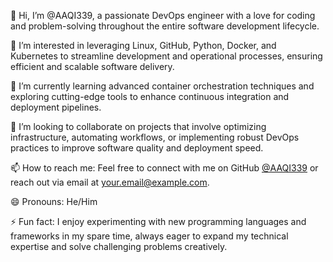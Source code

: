 👋 Hi, I’m @AAQI339, a passionate DevOps engineer with a love for coding and problem-solving throughout the entire software development lifecycle.

👀 I’m interested in leveraging Linux, GitHub, Python, Docker, and Kubernetes to streamline development and operational processes, ensuring efficient and scalable software delivery.

🌱 I’m currently learning advanced container orchestration techniques and exploring cutting-edge tools to enhance continuous integration and deployment pipelines.

💞️ I’m looking to collaborate on projects that involve optimizing infrastructure, automating workflows, or implementing robust DevOps practices to improve software quality and deployment speed.

📫 How to reach me: Feel free to connect with me on GitHub [@AAQI339](https://github.com/AAQI339) or reach out via email at [your.email@example.com](mailto:your.email@example.com).

😄 Pronouns: He/Him

⚡ Fun fact: I enjoy experimenting with new programming languages and frameworks in my spare time, always eager to expand my technical expertise and solve challenging problems creatively.


